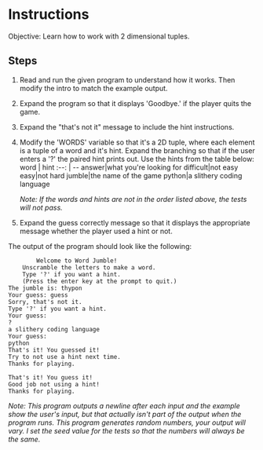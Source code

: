 # Instructions
Objective: Learn how to work with 2 dimensional tuples.

## Steps
1. Read and run the given program to understand how it works. Then modify the intro to match the example output.
2. Expand the program so that it displays 'Goodbye.' if the player quits the game.
3. Expand the "that's not it" message to include the hint instructions.
4. Modify the 'WORDS' variable so that it's a 2D tuple, where each element is a tuple of a word and it's hint. Expand the branching so that if the user enters a '?' the paired hint prints out. Use the hints from the table below:
	word | hint
	:--: | --
	answer|what you're looking for
	difficult|not easy
	easy|not hard
	jumble|the name of the game
	python|a slithery coding language

	*Note: If the words and hints are not in the order listed above, the tests will not pass.*
5. Expand the guess correctly message so that it displays the appropriate message whether the player used a hint or not.


The output of the program should look like the following:
```
		Welcome to Word Jumble!
	Unscramble the letters to make a word.
	Type '?' if you want a hint.
	(Press the enter key at the prompt to quit.)
The jumble is: thypon
Your guess: guess
Sorry, that's not it.
Type '?' if you want a hint.
Your guess:
?
a slithery coding language
Your guess:
python
That's it! You guessed it!
Try to not use a hint next time.
Thanks for playing.
```
```
That's it! You guess it!
Good job not using a hint!
Thanks for playing.
```
*Note: This program outputs a newline after each input and the example show the user's input, but that actually isn't part of the output when the program runs. This program generates random numbers, your output will vary. I set the seed value for the tests so that the numbers will always be the same.*
	